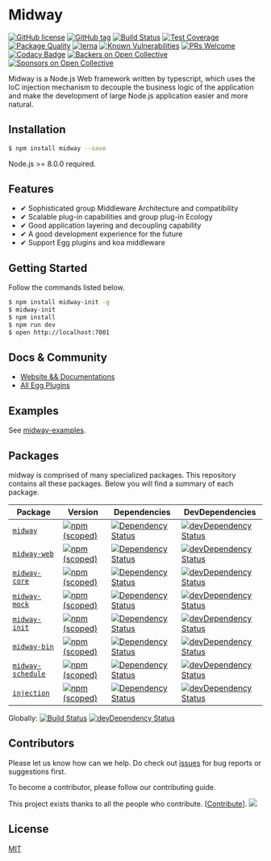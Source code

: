 # Midway


[![GitHub license](https://img.shields.io/badge/license-MIT-blue.svg)](https://github.com/midwayjs/midway/blob/master/LICENSE)
[![GitHub tag](https://img.shields.io/github/tag/midwayjs/midway.svg)]()
[![Build Status](https://travis-ci.org/midwayjs/midway.svg?branch=develop)](https://travis-ci.org/midwayjs/midway)
[![Test Coverage](https://img.shields.io/codecov/c/github/midwayjs/midway/master.svg)](https://codecov.io/gh/midwayjs/midway/branch/master)
[![Package Quality](http://npm.packagequality.com/shield/midway.svg)](http://packagequality.com/#?package=midway)
[![lerna](https://img.shields.io/badge/maintained%20with-lerna-cc00ff.svg)](https://lernajs.io/)
[![Known Vulnerabilities](https://snyk.io/test/npm/midway/badge.svg)](https://snyk.io/test/npm/midway)
[![PRs Welcome](https://img.shields.io/badge/PRs-welcome-brightgreen.svg)](https://github.com/midwayjs/midway/pulls)
[![Codacy Badge](https://api.codacy.com/project/badge/Grade/856737478fa94e78bce39d5fc2315cec)](https://www.codacy.com/app/czy88840616/midway?utm_source=github.com&amp;utm_medium=referral&amp;utm_content=midwayjs/midway&amp;utm_campaign=Badge_Grade)
[![Backers on Open Collective](https://opencollective.com/midway/backers/badge.svg)](#backers) [![Sponsors on Open Collective](https://opencollective.com/midway/sponsors/badge.svg)](#sponsors)

Midway is a Node.js Web framework written by typescript, which uses the IoC injection mechanism to decouple the business logic of the application and make the development of large Node.js application easier and more natural.

## Installation

```bash
$ npm install midway --save
```
Node.js >= 8.0.0 required.

## Features

- ✔︎ Sophisticated group Middleware Architecture and compatibility
- ✔︎ Scalable plug-in capabilities and group plug-in Ecology
- ✔︎ Good application layering and decoupling capability
- ✔︎ A good development experience for the future
- ✔︎ Support Egg plugins and koa middleware


## Getting Started

Follow the commands listed below.

```bash
$ npm install midway-init -g
$ midway-init
$ npm install
$ npm run dev
$ open http://localhost:7001
```

## Docs & Community

- [Website && Documentations](https://midwayjs.org/midway/)
- [All Egg Plugins](https://github.com/search?q=topic%3Aegg-plugin&type=Repositories)

## Examples

See [midway-examples](https://github.com/midwayjs/midway-examples).

## Packages

midway is comprised of many specialized packages. This repository contains all these packages. Below you will find a summary of each package.

| Package | Version | Dependencies | DevDependencies |
|--------|-------|------------|----------|
| [`midway`](https://github.com/midwayjs/midway/tree/master/packages/midway) | [![npm (scoped)](https://img.shields.io/npm/v/midway.svg?maxAge=86400)](https://github.com/midwayjs/midway/tree/master/packages/midway/CHANGELOG.md) | [![Dependency Status](https://david-dm.org/midwayjs/midway.svg?path=packages/midway)](https://david-dm.org/midwayjs/midway.svg?path=packages/midway) | [![devDependency Status](https://david-dm.org/midwayjs/midway/dev-status.svg?path=packages/midway)](https://david-dm.org/midwayjs/midway?path=packages/midway#info=devDependencies) |
| [`midway-web`](https://github.com/midwayjs/midway/tree/master/packages/midway-web) | [![npm (scoped)](https://img.shields.io/npm/v/midway-web.svg?maxAge=86400)](https://github.com/midwayjs/midway/tree/master/midway-web/CHANGELOG.md) | [![Dependency Status](https://david-dm.org/midwayjs/midway.svg?path=packages/midway-web)](https://david-dm.org/midwayjs/midway.svg?path=packages/midway-web) | [![devDependency Status](https://david-dm.org/midwayjs/midway/dev-status.svg?path=packages/midway-web)](https://david-dm.org/midwayjs/midway?path=packages/midway-web#info=devDependencies) |
| [`midway-core`](https://github.com/midwayjs/midway/tree/master/packages/midway-core) | [![npm (scoped)](https://img.shields.io/npm/v/midway-core.svg?maxAge=86400)](https://github.com/midwayjs/midway/tree/master/midway-core/CHANGELOG.md) | [![Dependency Status](https://david-dm.org/midwayjs/midway.svg?path=packages/midway-core)](https://david-dm.org/midwayjs/midway.svg?path=packages/midway-core) | [![devDependency Status](https://david-dm.org/midwayjs/midway/dev-status.svg?path=packages/midway-core)](https://david-dm.org/midwayjs/midway?path=packages/midway-core#info=devDependencies) |
| [`midway-mock`](https://github.com/midwayjs/midway/tree/master/packages/midway-mock) | [![npm (scoped)](https://img.shields.io/npm/v/midway-mock.svg?maxAge=86400)](https://github.com/midwayjs/midway/tree/master/midway-mock/CHANGELOG.md) | [![Dependency Status](https://david-dm.org/midwayjs/midway.svg?path=packages/midway-mock)](https://david-dm.org/midwayjs/midway.svg?path=packages/midway-mock) | [![devDependency Status](https://david-dm.org/midwayjs/midway/dev-status.svg?path=packages/midway-mock)](https://david-dm.org/midwayjs/midway?path=packages/midway-mock#info=devDependencies) |
| [`midway-init`](https://github.com/midwayjs/midway/tree/master/packages/midway-init) | [![npm (scoped)](https://img.shields.io/npm/v/midway-init.svg?maxAge=86400)](https://github.com/midwayjs/midway/tree/master/midway-init/CHANGELOG.md) | [![Dependency Status](https://david-dm.org/midwayjs/midway.svg?path=packages/midway-init)](https://david-dm.org/midwayjs/midway.svg?path=packages/midway-init) |  [![devDependency Status](https://david-dm.org/midwayjs/midway/dev-status.svg?path=packages/midway-init)](https://david-dm.org/midwayjs/midway?path=packages/midway-init#info=devDependencies) |
| [`midway-bin`](https://github.com/midwayjs/midway/tree/master/packages/midway-bin) | [![npm (scoped)](https://img.shields.io/npm/v/midway-bin.svg?maxAge=86400)](https://github.com/midwayjs/midway/tree/master/midway-bin/CHANGELOG.md) | [![Dependency Status](https://david-dm.org/midwayjs/midway.svg?path=packages/midway-bin)](https://david-dm.org/midwayjs/midway.svg?path=packages/midway-bin) | [![devDependency Status](https://david-dm.org/midwayjs/midway/dev-status.svg?path=packages/midway-bin)](https://david-dm.org/midwayjs/midway?path=packages/midway-bin#info=devDependencies) |
| [`midway-schedule`](https://github.com/midwayjs/midway/tree/master/packages/midway-schedule) | [![npm (scoped)](https://img.shields.io/npm/v/midway-schedule.svg?maxAge=86400)](https://github.com/midwayjs/midway/tree/master/midway-schedule/CHANGELOG.md) | [![Dependency Status](https://david-dm.org/midwayjs/midway.svg?path=packages/midway-schedule)](https://david-dm.org/midwayjs/midway.svg?path=packages/midway-schedule) | [![devDependency Status](https://david-dm.org/midwayjs/midway/dev-status.svg?path=packages/midway-schedule)](https://david-dm.org/midwayjs/midway?path=packages/midway-schedule#info=devDependencies) |
| [`injection`](https://github.com/midwayjs/midway/tree/master/packages/context) | [![npm (scoped)](https://img.shields.io/npm/v/injection.svg?maxAge=86400)](https://github.com/midwayjs/midway/tree/master/context/CHANGELOG.md) | [![Dependency Status](https://david-dm.org/midwayjs/midway.svg?path=packages/context)](https://david-dm.org/midwayjs/midway.svg?path=packages/context) | [![devDependency Status](https://david-dm.org/midwayjs/midway/dev-status.svg?path=packages/context)](https://david-dm.org/midwayjs/midway?path=packages/context#info=devDependencies) |

Globally: [![Build Status](https://img.shields.io/travis/midwayjs/midway/master.svg?style=flat)](https://travis-ci.org/midwayjs/midway) [![devDependency Status](https://david-dm.org/midwayjs/midway/dev-status.svg)](https://david-dm.org/midwayjs/midway#info=devDependencies)

## Contributors

Please let us know how can we help. Do check out [issues](http://github.com/midwayjs/midway/issues) for bug reports or suggestions first.

To become a contributor, please follow our contributing guide.

This project exists thanks to all the people who contribute. [[Contribute](CONTRIBUTING.md)].
<a href="https://github.com/midwayjs/midway/graphs/contributors"><img src="https://opencollective.com/midway/contributors.svg?width=890&button=false" /></a>

## License

[MIT]((http://github.com/midwayjs/midway/blob/master/LICENSE))

